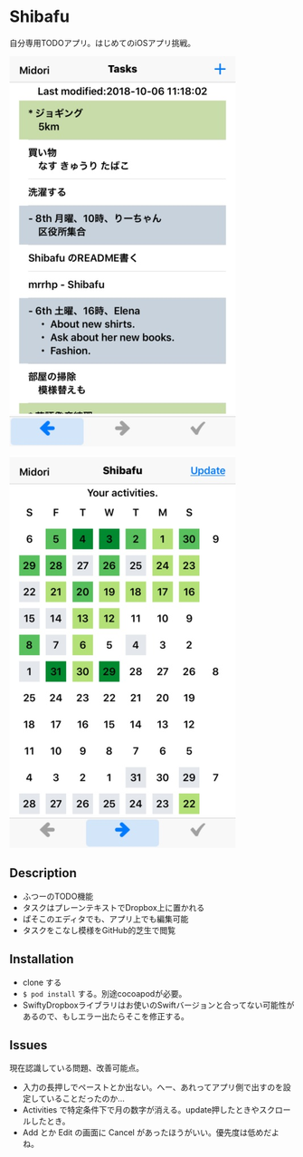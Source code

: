 
Shibafu
===

自分専用TODOアプリ。はじめてのiOSアプリ挑戦。

![1](media/Shibafu_1.jpg)

![2](media/Shibafu_2.jpg)

## Description

- ふつーのTODO機能
- タスクはプレーンテキストでDropbox上に置かれる
- ぱそこのエディタでも、アプリ上でも編集可能
- タスクをこなし模様をGitHub的芝生で閲覧

## Installation

- clone する
- `$ pod install` する。別途cocoapodが必要。
- SwiftyDropboxライブラリはお使いのSwiftバージョンと合ってない可能性があるので、もしエラー出たらそこを修正する。

## Issues

現在認識している問題、改善可能点。

- 入力の長押しでペーストとか出ない。へー、あれってアプリ側で出すのを設定していることだったのか…
- Activities で特定条件下で月の数字が消える。update押したときやスクロールしたとき。
- Add とか Edit の画面に Cancel があったほうがいい。優先度は低めだよね。
